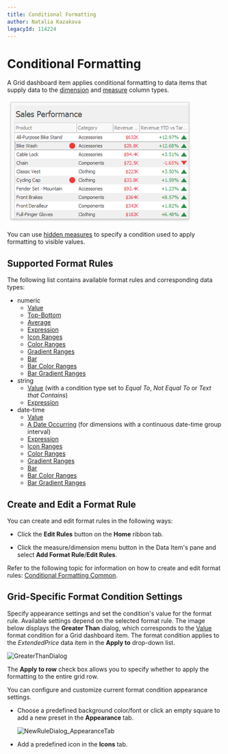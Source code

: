```yaml
---
title: Conditional Formatting
author: Natalia Kazakova
legacyId: 114224
---
```

# Conditional Formatting
A Grid dashboard item applies conditional formatting to data items that supply data to the [dimension](columns/dimension-column.md) and [measure](columns/measure-column.md) column types. 

![grid-with-applied-format-rules](../../../../images/grid-with-applied-format-rules.png)

You can use [hidden measures](../../bind-dashboard-items-to-data/hidden-data-items.md) to specify a condition used to apply formatting to visible values.

## Supported Format Rules

The following list contains available format rules and corresponding data types:
* numeric
	* [Value](../../appearance-customization/conditional-formatting/value.md)
	* [Top-Bottom](../../appearance-customization/conditional-formatting/top-bottom.md)
	* [Average](../../appearance-customization/conditional-formatting/average.md)
	* [Expression](../../appearance-customization/conditional-formatting/expression.md)
	* [Icon Ranges](../../appearance-customization/conditional-formatting/icon-ranges.md)
	* [Color Ranges](../../appearance-customization/conditional-formatting/color-ranges.md)
	* [Gradient Ranges](../../appearance-customization/conditional-formatting/gradient-ranges.md)
	* [Bar](../../appearance-customization/conditional-formatting/bar.md) 
	* [Bar Color Ranges](../../appearance-customization/conditional-formatting/bar-color-ranges.md) 
	* [Bar Gradient Ranges](../../appearance-customization/conditional-formatting/bar-gradient-ranges.md) 
* string 
	* [Value](../../appearance-customization/conditional-formatting/value.md) (with a condition type set to _Equal To_, _Not Equal To_ or _Text that Contains_)
	* [Expression](../../appearance-customization/conditional-formatting/expression.md)
* date-time
	* [Value](../../appearance-customization/conditional-formatting/value.md)
	* [A Date Occurring](../../appearance-customization/conditional-formatting/value.md) (for dimensions with a continuous date-time group interval)
	* [Expression](../../appearance-customization/conditional-formatting/expression.md)
	* [Icon Ranges](../../appearance-customization/conditional-formatting/icon-ranges.md)
	* [Color Ranges](../../appearance-customization/conditional-formatting/color-ranges.md)
	* [Gradient Ranges](../../appearance-customization/conditional-formatting/gradient-ranges.md)
	* [Bar](../../appearance-customization/conditional-formatting/bar.md) 
	* [Bar Color Ranges](../../appearance-customization/conditional-formatting/bar-color-ranges.md) 
	* [Bar Gradient Ranges](../../appearance-customization/conditional-formatting/bar-gradient-ranges.md) 

## Create and Edit a Format Rule

You can create and edit format rules in the following ways:

* Click the **Edit Rules** button on the **Home** ribbon tab. 

* Click the measure/dimension menu button in the Data Item's pane and select **Add Format Rule**/**Edit Rules**. 

Refer to the following topic for information on how to create and edit format rules: [Conditional Formatting Common](../../appearance-customization/conditional-formatting.md).

## Grid-Specific Format Condition Settings

Specify appearance settings and set the condition's value for the format rule. Available settings depend on the selected format rule. The image below displays the **Greater Than** dialog, which corresponds to the [Value](../../appearance-customization/conditional-formatting/value.md) format condition for a Grid dashboard item. The format condition applies to the _ExtendedPrice_ data item in the **Apply to** drop-down list.

![GreaterThanDialog](../../../../images/img118555.png)

The **Apply to row** check box allows you to specify whether to apply the formatting to the entire grid row.

You can configure and customize current format condition appearance settings.

* Choose a predefined background color/font or click an empty square to add a new preset in the **Appearance** tab.

	![NewRuleDialog_AppearanceTab](../../../../images/img118585.png)

* Add a predefined icon in the **Icons** tab.	


